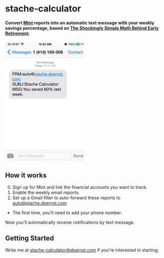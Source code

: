 # stache-calculator

#### Convert [Mint](http://mint.com) reports into an automatic text message with your weekly savings percentage, based on [The Shockingly Simple Math Behind Early Retirement](http://www.mrmoneymustache.com/2012/01/13/the-shockingly-simple-math-behind-early-retirement).

![stache-calculator screenshot](screenshot.png)

## How it works

0. Sign up for Mint and link the financial accounts you want to track.
1. Enable the weekly email reports.
2. Set up a Gmail filter to auto-forward these reports to [auto@stache.dsernst.com](mailto:auto@stache.dsernst.com)
  - The first time, you'll need to add your phone number.

Now you'll automatically receive notifications by text message.

## Getting Started

Write me at [stache-calculator@dsernst.com](mailto:stache-calculator@dsernst.com) if you're interested in starting.
